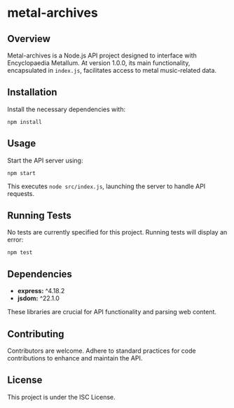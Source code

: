 # metal-archives

## Overview
Metal-archives is a Node.js API project designed to interface with Encyclopaedia Metallum. At version 1.0.0, its main functionality, encapsulated in `index.js`, facilitates access to metal music-related data.

## Installation
Install the necessary dependencies with:
```
npm install
```

## Usage
Start the API server using:
```
npm start
```
This executes `node src/index.js`, launching the server to handle API requests.

## Running Tests
No tests are currently specified for this project. Running tests will display an error:
```
npm test
```

## Dependencies
- **express:** ^4.18.2
- **jsdom:** ^22.1.0

These libraries are crucial for API functionality and parsing web content.

## Contributing
Contributors are welcome. Adhere to standard practices for code contributions to enhance and maintain the API.

## License
This project is under the ISC License.
